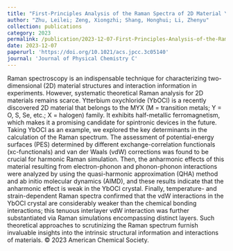 ```yaml
---
title: "First-Principles Analysis of the Raman Spectra of 2D Material YbOCl"
author: "Zhu, Leilei; Zeng, Xiongzhi; Shang, Honghui; Li, Zhenyu"
collection: publications
category: 2023
permalink: /publication/2023-12-07-First-Principles-Analysis-of-the-Raman-Spectra-of-2D-Material-YbOCl
date: 2023-12-07
paperurl: 'https://doi.org/10.1021/acs.jpcc.3c05140'
journal: 'Journal of Physical Chemistry C'
---
```


Raman spectroscopy is an indispensable technique for characterizing two-dimensional (2D) material structures and interaction information in experiments. However, systematic theoretical Raman analysis for 2D materials remains scarce. Ytterbium oxychloride (YbOCl) is a recently discovered 2D material that belongs to the MYX (M = transition metals; Y = O, S, Se, etc.; X = halogen) family. It exhibits half-metallic ferromagnetism, which makes it a promising candidate for spintronic devices in the future. Taking YbOCl as an example, we explored the key determinants in the calculation of the Raman spectrum. The assessment of potential-energy surfaces (PES) determined by different exchange-correlation functionals (xc-functionals) and van der Waals (vdW) corrections was found to be crucial for harmonic Raman simulation. Then, the anharmonic effects of this material resulting from electron-phonon and phonon-phonon interactions were analyzed by using the quasi-harmonic approximation (QHA) method and ab initio molecular dynamics (AIMD), and these results indicate that the anharmonic effect is weak in the YbOCl crystal. Finally, temperature- and strain-dependent Raman spectra confirmed that the vdW interactions in the YbOCl crystal are considerably weaker than the chemical bonding interactions; this tenuous interlayer vdW interaction was further substantiated via Raman simulations encompassing distinct layers. Such theoretical approaches to scrutinizing the Raman spectrum furnish invaluable insights into the intrinsic structural information and interactions of materials. © 2023 American Chemical Society.
